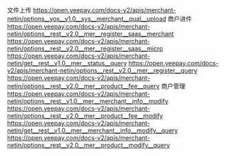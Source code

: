 文件上传
    https://open.yeepay.com/docs-v2/apis/merchant-netin/options__yos__v1.0__sys__merchant__qual__upload
商户进件
    https://open.yeepay.com/docs-v2/apis/merchant-netin/options__rest__v2.0__mer__register__saas__merchant
    https://open.yeepay.com/docs-v2/apis/merchant-netin/options__rest__v2.0__mer__register__saas__micro
    https://open.yeepay.com/docs-v2/apis/merchant-netin/get__rest__v1.0__mer__status__query
    https://open.yeepay.com/docs-v2/apis/merchant-netin/options__rest__v2.0__mer__register__query
    https://open.yeepay.com/docs-v2/apis/merchant-netin/options__rest__v2.0__mer__product__fee__query
商户管理
    https://open.yeepay.com/docs-v2/apis/merchant-netin/options__rest__v1.0__mer__merchant__info__modify
    https://open.yeepay.com/docs-v2/apis/merchant-netin/options__rest__v2.0__mer__product__fee__modify
    https://open.yeepay.com/docs-v2/apis/merchant-netin/get__rest__v1.0__mer__merchant__info__modify__query
    https://open.yeepay.com/docs-v2/apis/merchant-netin/options__rest__v2.0__mer__product__modify__query